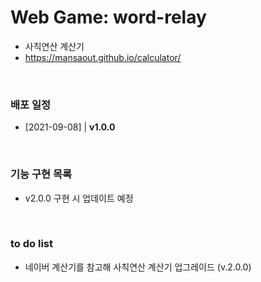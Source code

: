 # Web Game: word-relay

- 사칙연산 계산기
- https://mansaout.github.io/calculator/

<br>

### 배포 일정

- [2021-09-08] | **v1.0.0**

<br>

### 기능 구현 목록

- v2.0.0 구현 시 업데이트 예정

<br>

### to do list

- 네이버 계산기를 참고해 사칙연산 계산기 업그레이드 (v.2.0.0)
